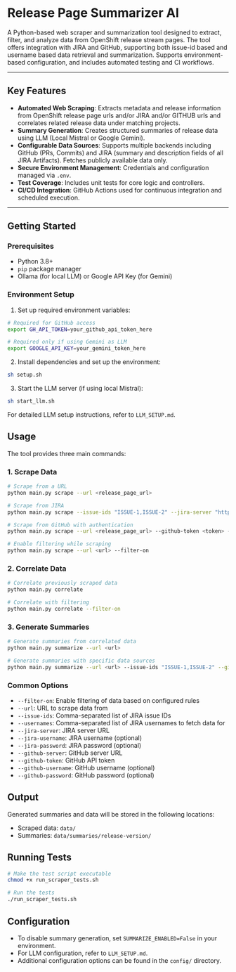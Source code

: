 # Release Page Summarizer AI

A Python-based web scraper and summarization tool designed to extract, filter, and analyze data from OpenShift release stream pages. The tool offers integration with JIRA and GitHub, supporting both issue-id based and username based data retrieval and summarization. Supports environment-based configuration, and includes automated testing and CI workflows.

---

## Key Features

- **Automated Web Scraping**: Extracts metadata and release information from OpenShift release page urls and/or JIRA and/or GITHUB urls and correlates related release data under matching projects.
- **Summary Generation**: Creates structured summaries of release data using LLM (Local Mistral or Google Gemini).
- **Configurable Data Sources**: Supports multiple backends including GitHub (PRs, Commits) and JIRA (summary and description fields of all JIRA Artifacts). Fetches publicly available data only.
- **Secure Environment Management**: Credentials and configuration managed via `.env`.
- **Test Coverage**: Includes unit tests for core logic and controllers.
- **CI/CD Integration**: GitHub Actions used for continuous integration and scheduled execution.

---

## Getting Started

### Prerequisites

- Python 3.8+
- `pip` package manager
- Ollama (for local LLM) or Google API Key (for Gemini)

### Environment Setup

1. Set up required environment variables:
```bash
# Required for GitHub access
export GH_API_TOKEN=your_github_api_token_here

# Required only if using Gemini as LLM
export GOOGLE_API_KEY=your_gemini_token_here
```

2. Install dependencies and set up the environment:
```bash
sh setup.sh
```

3. Start the LLM server (if using local Mistral):
```bash
sh start_llm.sh
```

For detailed LLM setup instructions, refer to `LLM_SETUP.md`.

## Usage

The tool provides three main commands:

### 1. Scrape Data
```bash
# Scrape from a URL
python main.py scrape --url <release_page_url>

# Scrape from JIRA
python main.py scrape --issue-ids "ISSUE-1,ISSUE-2" --jira-server "https://jira.example.com"

# Scrape from GitHub with authentication
python main.py scrape --url <release_page_url> --github-token <token> --github-server "https://github.com"

# Enable filtering while scraping
python main.py scrape --url <url> --filter-on
```

### 2. Correlate Data
```bash
# Correlate previously scraped data
python main.py correlate

# Correlate with filtering
python main.py correlate --filter-on
```

### 3. Generate Summaries
```bash
# Generate summaries from correlated data
python main.py summarize --url <url>

# Generate summaries with specific data sources
python main.py summarize --url <url> --issue-ids "ISSUE-1,ISSUE-2" --github-token <token>
```

### Common Options

- `--filter-on`: Enable filtering of data based on configured rules
- `--url`: URL to scrape data from
- `--issue-ids`: Comma-separated list of JIRA issue IDs
- `--usernames`: Comma-separated list of JIRA usernames to fetch data for
- `--jira-server`: JIRA server URL
- `--jira-username`: JIRA username (optional)
- `--jira-password`: JIRA password (optional)
- `--github-server`: GitHub server URL
- `--github-token`: GitHub API token
- `--github-username`: GitHub username (optional)
- `--github-password`: GitHub password (optional)

## Output

Generated summaries and data will be stored in the following locations:
- Scraped data: `data/`
- Summaries: `data/summaries/release-version/`

## Running Tests

```bash
# Make the test script executable
chmod +x run_scraper_tests.sh

# Run the tests
./run_scraper_tests.sh
```

## Configuration

- To disable summary generation, set `SUMMARIZE_ENABLED=False` in your environment.
- For LLM configuration, refer to `LLM_SETUP.md`.
- Additional configuration options can be found in the `config/` directory.